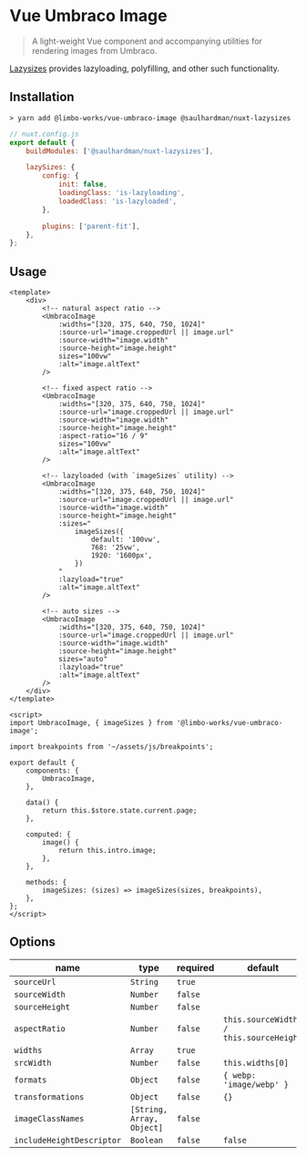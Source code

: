 # Vue Umbraco Image

> A light-weight Vue component and accompanying utilities for rendering images
> from Umbraco.

[Lazysizes](https://github.com/aFarkas/lazysizes) provides lazyloading,
polyfilling, and other such functionality.

## Installation

```shell
> yarn add @limbo-works/vue-umbraco-image @saulhardman/nuxt-lazysizes
```

```js
// nuxt.config.js
export default {
	buildModules: ['@saulhardman/nuxt-lazysizes'],

	lazySizes: {
		config: {
			init: false,
			loadingClass: 'is-lazyloading',
			loadedClass: 'is-lazyloaded',
		},

		plugins: ['parent-fit'],
	},
};
```

## Usage

```vue
<template>
	<div>
		<!-- natural aspect ratio -->
		<UmbracoImage
			:widths="[320, 375, 640, 750, 1024]"
			:source-url="image.croppedUrl || image.url"
			:source-width="image.width"
			:source-height="image.height"
			sizes="100vw"
			:alt="image.altText"
		/>

		<!-- fixed aspect ratio -->
		<UmbracoImage
			:widths="[320, 375, 640, 750, 1024]"
			:source-url="image.croppedUrl || image.url"
			:source-width="image.width"
			:source-height="image.height"
			:aspect-ratio="16 / 9"
			sizes="100vw"
			:alt="image.altText"
		/>

		<!-- lazyloaded (with `imageSizes` utility) -->
		<UmbracoImage
			:widths="[320, 375, 640, 750, 1024]"
			:source-url="image.croppedUrl || image.url"
			:source-width="image.width"
			:source-height="image.height"
			:sizes="
				imageSizes({
					default: '100vw',
					768: '25vw',
					1920: '1600px',
				})
			"
			:lazyload="true"
			:alt="image.altText"
		/>

		<!-- auto sizes -->
		<UmbracoImage
			:widths="[320, 375, 640, 750, 1024]"
			:source-url="image.croppedUrl || image.url"
			:source-width="image.width"
			:source-height="image.height"
			sizes="auto"
			:lazyload="true"
			:alt="image.altText"
		/>
	</div>
</template>

<script>
import UmbracoImage, { imageSizes } from '@limbo-works/vue-umbraco-image';

import breakpoints from '~/assets/js/breakpoints';

export default {
	components: {
		UmbracoImage,
	},

	data() {
		return this.$store.state.current.page;
	},

	computed: {
		image() {
			return this.intro.image;
		},
	},

	methods: {
		imageSizes: (sizes) => imageSizes(sizes, breakpoints),
	},
};
</script>
```

## Options

| name                      | type                      | required | default                                |
| ------------------------- | ------------------------- | -------- | -------------------------------------- |
| `sourceUrl`               | `String`                  | `true`   |                                        |
| `sourceWidth`             | `Number`                  | `false`  |                                        |
| `sourceHeight`            | `Number`                  | `false`  |                                        |
| `aspectRatio`             | `Number`                  | `false`  | `this.sourceWidth / this.sourceHeight` |
| `widths`                  | `Array`                   | `true`   |                                        |
| `srcWidth`                | `Number`                  | `false`  | `this.widths[0]`                       |
| `formats`                 | `Object`                  | `false`  | `{ webp: 'image/webp' }`               |
| `transformations`         | `Object`                  | `false`  | `{}`                                   |
| `imageClassNames`         | `[String, Array, Object]` | `false`  |                                        |
| `includeHeightDescriptor` | `Boolean`                 | `false`  | `false`                                |

